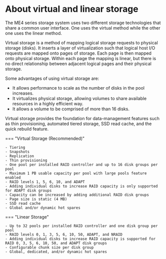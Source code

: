# About virtual and linear storage

The ME4 series storage system uses two different storage technologies that share a common user interface. One uses the virtual method while the other one uses the linear method.

Virtual storage is a method of mapping logical storage requests to physical storage (disks). It inserts a layer of virtualization such that logical host I/O requests are mapped onto pages of storage. Each page is then mapped onto physical storage. Within each page the mapping is linear, but there is no direct relationship between adjacent logical pages and their physical storage.

Some advantages of using virtual storage are:

- It allows performance to scale as the number of disks in the pool increases.
- It virtualizes physical storage, allowing volumes to share available resources in a highly efficient way.
- It allows a volume to be comprised of more than 16 disks.

Virtual storage provides the foundation for data-management features such as thin provisioning, automated tiered storage, SSD read cache, and the quick rebuild feature.

=== "Virtual Storage (Recommended)"

    - Tiering
    - Snapshots
    - Replication
    - Thin provisioning
    - One pool per installed RAID controller and up to 16 disk groups per pool
    - Maximum 1 PB usable capacity per pool with large pools feature enabled
    - RAID levels 1, 5, 6, 10, and ADAPT
    - Adding individual disks to increase RAID capacity is only supported for ADAPT disk groups
    - Capacity can be increased by adding additional RAID disk groups
    - Page size is static (4 MB)
    - SSD read cache
    - Global and/or dynamic hot spares

=== "Linear Storage"

    - Up to 32 pools per installed RAID controller and one disk group per pool
    - RAID levels 0, 1, 3, 5, 6, 10, 50, ADAPT, and NRAID
    - Adding individual disks to increase RAID capacity is supported for RAID 0, 3, 5, 6, 10, 50, and ADAPT disk groups
    - Configurable chunk size per disk group
    - Global, dedicated, and/or dynamic hot spares
